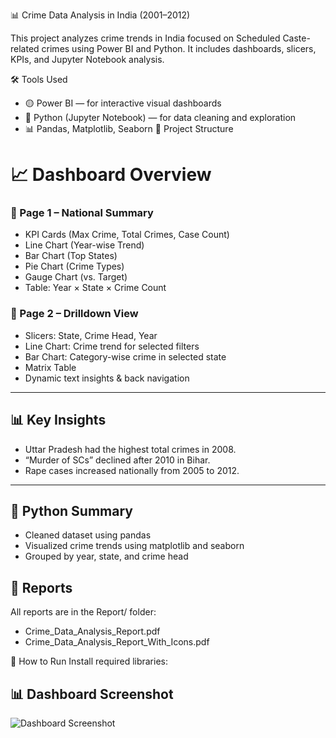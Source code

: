 📊 Crime Data Analysis in India (2001–2012)

This project analyzes crime trends in India focused on Scheduled Caste-related crimes using Power BI and Python. It includes dashboards, slicers, KPIs, and Jupyter Notebook analysis.

 🛠 Tools Used
- 🟡 Power BI — for interactive visual dashboards
- 🐍 Python (Jupyter Notebook) — for data cleaning and exploration
- 📊 Pandas, Matplotlib, Seaborn
  📁 Project Structure
# 📈 Dashboard Overview

### 🔹 Page 1 – National Summary
- KPI Cards (Max Crime, Total Crimes, Case Count)
- Line Chart (Year-wise Trend)
- Bar Chart (Top States)
- Pie Chart (Crime Types)
- Gauge Chart (vs. Target)
- Table: Year × State × Crime Count

### 🔹 Page 2 – Drilldown View
- Slicers: State, Crime Head, Year
- Line Chart: Crime trend for selected filters
- Bar Chart: Category-wise crime in selected state
- Matrix Table
- Dynamic text insights & back navigation

---

## 📊 Key Insights
- Uttar Pradesh had the highest total crimes in 2008.
- “Murder of SCs” declined after 2010 in Bihar.
- Rape cases increased nationally from 2005 to 2012.

---

## 🧠 Python Summary

- Cleaned dataset using pandas
- Visualized crime trends using matplotlib and seaborn
- Grouped by year, state, and crime head
## 📄 Reports
All reports are in the Report/ folder:
- Crime_Data_Analysis_Report.pdf
- Crime_Data_Analysis_Report_With_Icons.pdf

 🧪 How to Run
Install required libraries:
## 📊 Dashboard Screenshot

![Dashboard Screenshot](Images/dashboard_page1.png)

